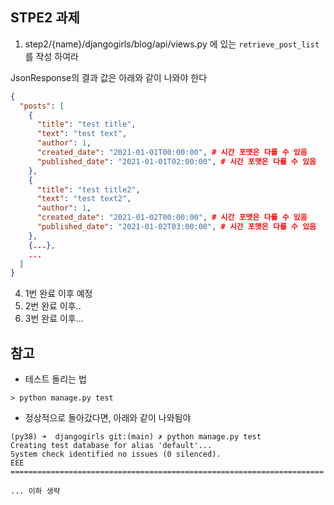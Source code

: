 ## STPE2 과제
1. step2/{name}/djangogirls/blog/api/views.py 에 있는 `retrieve_post_list` 를 작성 하여라

JsonResponse의 결과 값은 아래와 같이 나와야 한다
```json
{
  "posts": [
    {
      "title": "test title",
      "text": "test text",
      "author": 1,
      "created_date": "2021-01-01T00:00:00", # 시간 포맷은 다를 수 있음
      "published_date": "2021-01-01T02:00:00", # 시간 포맷은 다를 수 있음
    },
    {
      "title": "test title2",
      "text": "test text2",
      "author": 1,
      "created_date": "2021-01-02T00:00:00", # 시간 포맷은 다를 수 있음
      "published_date": "2021-01-02T03:00:00", # 시간 포맷은 다를 수 있음
    },
    {...},
    ...
  ]
}
```
4. 1번 완료 이후 예정
5. 2번 완료 이후..
6. 3번 완료 이후...

## 참고
* 테스트 돌리는 법
```shell
> python manage.py test
```

* 정상적으로 돌아갔다면, 아래와 같이 나와됨야 
```shell
(py38) ➜  djangogirls git:(main) ✗ python manage.py test
Creating test database for alias 'default'...
System check identified no issues (0 silenced).
EEE
======================================================================

... 이하 생략
```

